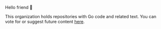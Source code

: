Hello friend 👋

This organization holds repositories with Go code and related text. You can vote for or suggest future content [here](https://github.com/orgs/go-monk/discussions/1).
